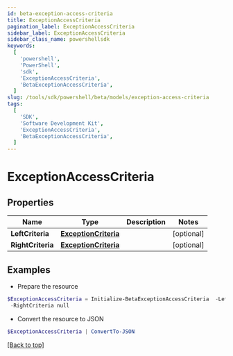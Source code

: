 ```yaml
---
id: beta-exception-access-criteria
title: ExceptionAccessCriteria
pagination_label: ExceptionAccessCriteria
sidebar_label: ExceptionAccessCriteria
sidebar_class_name: powershellsdk
keywords:
  [
    'powershell',
    'PowerShell',
    'sdk',
    'ExceptionAccessCriteria',
    'BetaExceptionAccessCriteria',
  ]
slug: /tools/sdk/powershell/beta/models/exception-access-criteria
tags:
  [
    'SDK',
    'Software Development Kit',
    'ExceptionAccessCriteria',
    'BetaExceptionAccessCriteria',
  ]
---
```


# ExceptionAccessCriteria

## Properties

| Name | Type | Description | Notes |
| --- | --- | --- | --- |
| **LeftCriteria** | [**ExceptionCriteria**](exception-criteria) |  | [optional] |
| **RightCriteria** | [**ExceptionCriteria**](exception-criteria) |  | [optional] |

## Examples

- Prepare the resource

```powershell
$ExceptionAccessCriteria = Initialize-BetaExceptionAccessCriteria  -LeftCriteria null `
 -RightCriteria null
```

- Convert the resource to JSON

```powershell
$ExceptionAccessCriteria | ConvertTo-JSON
```

[[Back to top]](#)

